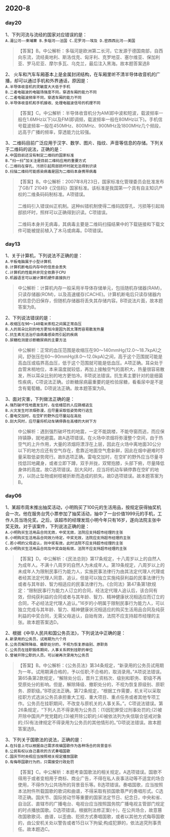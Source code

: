 <!--常识判断-->
## 2020-8
<side-bar :arrObj="['day20', 'day13', 'day06']"></side-bar>

### day20

1、下列河流与流经的国家对应错误的是：<br>
`A.湄公河——柬埔寨 B.多瑙河——法国 C.尼罗河——埃及 D.密西西比河——美国`

>【答案】B。中公解析：多瑙河是欧洲第二长河，它发源于德国南部，自西向东流，流经奥地利、斯洛伐克、匈牙利、克罗地亚、塞尔维亚、保加利亚、罗马尼亚、摩尔多瓦、乌克兰，最后注入黑海。故本题答案选B

2、 火车和汽车车厢基本上是金属封闭结构，在车厢里听不清半导体收音机的广播，却可以通过手机和外界通话，原因是：<br>
`A.半导体收音机的灵敏度大大低于手机`<br>
`B.二者电磁波的电磁场强度不同，穿透车厢的能力不同`<br>
`C.二者电磁波频率不同，穿透车厢的能力不同`<br>
`D.半导体收音机和手机接收、处理电磁波信号的机理不同`

>【答案】C。中公解析：半导体收音机分为AM(即中波和短波，载波频率一般在1.6MHz以下)以及FM(即调频，载波频率一般在80MHz以下)。手机信号载波频率一般在450MHz、800MHz、900MHz及1800MHz几个频段，远高于广播的频率，穿透能力比较强。

3、二维码目前广泛应用于汉字、数学、图片、指纹、声音等信息的存储。下列关于二维码的说法，正确的是：<br>
`A.中国目前还没有制定二维码的国家标准`<br>
`B.“扫一扫”加关注是目前二维码应用的重要方式`<br>
`C.二维码在穿孔、污损引起局部损坏时就无法得到识读`<br>
`D.扫描二维码可能感染病毒是因为二维码本身携带病毒`

>【答案】B。中公解析：2007年8月23日，国家标准化管理委员会批准发布了GB/T 21049《汉信码》国家标准。该标准是我国第一个具有自主知识产权的二维条码码制标准。A项错误。<br><br>二维码引入错误纠正机制。这种纠错机制使得二维码因穿孔、污损等引起局部损坏时，照样可以正确得到识读。C项错误。<br><br>二维码本身并无病毒，其病毒主要是二维码扫描结果中的下载链接和下载文件可能被提前植入了木马或病毒。D项错误。

### day13

1、关于计算机，下列说法不正确的是：<br>
`A.平板电脑属于小型计算机`<br>
`B.计算机断电后内存中的信息会丢失`<br>
`C.计算机的性能并非完全依靠于CPU`<br>
`D.机器语言可以被计算机硬件直接执行`
>中公解析：计算机内存一般采用半导体存储单元，包括随机存储器(RAM)，只读存储器(ROM)，以及高速缓存(CACHE)。计算机断电后只读存储器内的信息仍旧保存，但随机存储器将丢失其存储内容。B项说法片面，故本题答案为B。

2、下列说法错误的是：<br>
`A.收缩压在90～140毫米汞柱之间属正常血压`<br>
`B.人的耳朵比别的地方更怕冷是因为其太薄而容易散发热量`<br>
`C.抗生素无法治疗由病毒感染而引起的疾病`<br>
`D.尿糖检测是诊断糖尿病的主要方法`
>中公解析：正常的血压范围是收缩压在90～140mmHg(12.0～18.7kpA)之间，舒张压在60～90mmHg(8.0～12.0kpA)之间，高于这个范围就可能是高血压或临界高血压，低于这个范围就可能是低血压。A项正确。耳朵处于血管末梢地位，本来温度就较低，再加上接触空气的面积大，热量很容易散发，所以耳朵比别的地方更怕冷。B项说法错误。抗生素主要针对的是细菌性疾病，C项说法正确。诊断糖尿病最重要的是检验尿糖，看看尿中是不是含有葡萄糖。D项说法正确。故本题答案为B。

3、面对灾害，下列做法正确的是：<br>
`A.强烈破坏性地震发生时，在低楼层的人应跳楼逃生`<br>
`B.火灾发生时浓烟弥漫，应尽量采取低姿势爬行逃生`<br>
`C.雷电交加时，在空旷的野外应尽量站在高处`<br>
`D.刮大风时，应尽量将机动车辆停靠在高楼的大树下方`
>中公解析：遇到强烈破坏性的地震，一定不能跳楼，不能夺窗而逃，而应保持镇静，就地避震。故A选项错误。在火场中浓烟将弥漫整个空间，由于热空气的上升作用，大量的浓烟将漂浮在上层，因此在火场中离地面30公分以下的地方应还有空气存在，愈靠近地面空气愈新鲜，因此在烟中避难时尽量采取低姿势爬行。故B选项正确。雷电交加时，在空旷的野外应当尽量寻找低凹地藏身，或者立即下蹲，双手并拢，双臂抱膝，头部下俯，尽量降低身体的高度。故C选项错误。刮大风时，应当将机动车辆停靠在空旷的地方，以防止坠物或树枝被折断而造成的损失。故D选项错误。故本题答案为B。

### day06

1、某超市周末推出抽奖活动，小明购买了100元的生活用品，按规定获得抽奖机会一次。他在服务台凭小票参加了抽奖活动，抽中了一台价值1999元的手机，工作人员当场兑奖。之后，该超市的经理发现小明今年只有16岁，遂向法院主张中奖无效。对于该案件，下列说法正确的是：<br>
`A.小明购买生活用品合同无效，中奖无效，法院应支持超市经理的主张`<br>
`B.小明购买生活用品合同效力待定，中奖无效，法院应支持超市经理的主张`<br>
`C.若小明的父母追认，则中奖有效，此时法院不应支持超市经理的主张`<br>
`D.小明购买生活用品合同及中奖自始有效，法院不应支持超市经理的主张`
>【答案】D。中公解析：《民法总则》第17条规定，十八周岁以上的自然人为成年人。不满十八周岁的自然人为未成年人。第19条规定，八周岁以上的未成年人为限制民事行为能力人，实施民事法律行为由其法定代理人代理或者经其法定代理人同意、追认，但是可以独立实施纯获利益的民事法律行为或者与其年龄、智力相适应的民事法律行为。《合同法》第47条第1款规定：“限制民事行为能力人订立的合同，经法定代理人追认后，该合同有效，但纯获利益的合同或者与其年龄、智力、精神健康状况相适应而订立的合同，不必经法定代理人追认。”16岁的小明属于限制民事行为能力人，可以独立完成与其年龄、智力、精神健康状况相适应的购买生活用品合同及纯获利益的中奖合同，无需父母追认，自始有效，法院不应支持超市经理的主张。故本题答案选D。

2、根据《中华人民共和国公务员法》，下列说法中正确的是：<br>
`A.新录用的公务员，试用期为六个月`<br>
`B.公务员解除降级、撤职处分的，不视为恢复原级别、原职务`<br>
`C.公务员在挂职锻炼期间，人事关系转到挂职的单位`<br>
`D.曾被开除公职的人员，可以被再次录用为公务员`
>【答案】B。中公解析：《公务员法》第34条规定，“新录用的公务员试用期为一年。试用期满合格的，予以任职;不合格的，取消录用。”A项说法错误。第65条第2款规定，“解除处分后，晋升工资档次、级别和职务、职级不再受原处分的影响。但是，解除降级、撤职处分的，不视为恢复原级别、原职务、原职级。”B项说法正确。第72条规定，“根据工作需要，机关可以采取挂职方式选派公务员承担重大工程、重大项目、重点任务或者其他专项工作。公务员在挂职期间，不改变与原机关的人事关系。”。C项说法错误。第26条规定，“下列人员不得录用为公务员：(1)因犯罪受过刑事处罚的;(2)被开除中国共产党党籍的;(3)被开除公职的;(4)被依法列为失信联合惩戒对象的;(5)有法律规定不得录用为公务员的其他情形的。”D项说法错误。故本题答案选B。

3、下列关于国歌法的说法，正确的是：<br>
`A.在抖音上可以根据自己需求改编国歌作为各种场合的背景音乐`<br>
`B.公民有权以自己喜欢的方式奏唱国歌`<br>
`C.国庆节时央视应当按照相关规定播放国歌`<br>
`D.有侮辱国歌行为的，只需接受行政处罚`
>【答案】C。中公解析：本题考查国歌法的相关规定。A选项错误。国歌不得用于或者变相用于商标、商业广告，不得在私人丧事活动等不适宜的场合使用，不得作为公共场所的背景音乐等。B选项错误。奏唱国歌，应当按照本法附件所载国歌的歌词和曲谱，不得采取有损国歌尊严的奏唱形式。C选项正确。国庆节、国际劳动节等重要的国家法定节日、纪念日，中央和省、自治区、直辖市的广播电台、电视台应当按照国务院广播电视主管部门规定的时点播放国歌。D选项错误。根据刑法修正案(十)，在公共场合，故意篡改国歌歌词、曲谱，以歪曲、贬损方式奏唱国歌，或者以其他方式侮辱国歌的，由公安机关处以警告或者15日以下拘留;构成犯罪的，依法追究刑事责任。故本题选C。